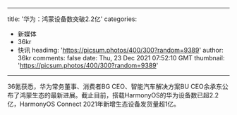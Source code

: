 
---
title: '华为：鸿蒙设备数突破2.2亿'
categories: 
 - 新媒体
 - 36kr
 - 快讯
headimg: 'https://picsum.photos/400/300?random=9389'
author: 36kr
comments: false
date: Thu, 23 Dec 2021 07:52:10 GMT
thumbnail: 'https://picsum.photos/400/300?random=9389'
---

<div>   
36氪获悉，华为常务董事、消费者BG CEO、智能汽车解决方案BU CEO余承东公布了鸿蒙生态的最新进展。截止目前，搭载HarmonyOS的华为设备数已超2.2亿，HarmonyOS Connect 2021年新增生态设备发货量超1亿。  
</div>
            